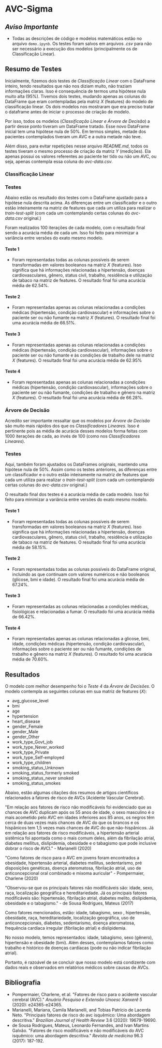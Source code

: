 # AVC-Sigma

<!-- Aqui é Reservado para Análise de Dados -->

## *Aviso Importante*
* Todas as descrições de código e modelos matemáticos estão no arquivo `demo.ipynb`. Os testes foram salvos em arquivos *.csv* para não ser necessário a execução dos modelos (principalmente os de Classificação Linear).

## Resumo de Testes

Inicialmente, fizemos dois testes de *Classificação Linear* com o DataFrame inteiro, tendo resultados que não nos diziam muito, não traziam informações claras. Isso é consequência de termos uma hipótese nula muito alta (95%). Tivemos dois testes, mudando apenas as colunas do DataFrame que eram contempladas pela matriz $X$ (features) do modelo de classificação linear. Os dois modelos nos mostraram que era preciso tratar o dataframe antes de iniciar o processo de criação de modelo.

Por isso, todos os modelos (*Classificação Linear e Árvore de Decisão*) a partir desse ponto tiveram um DataFrame tratado. Esse novo DataFrame inicial tem uma hipótese nula de 50%. Em termos simples, metade dos pacientes contemplados tiveram um AVC e a outra metade não teve. 

Além disso, para evitar repetições nesse arquivo *README.md*, todos os testes tiveram o mesmo processo de criação da matriz $Y$ (medições). Ela apenas possui os valores referentes ao paciente ter tido ou não um AVC, ou seja, apenas contempla essa coluna do *avc-data.csv*.

### Classificação Linear

### Testes
Abaixo estão os resultado dos testes com o DataFrame ajustado para a hipótese nula descrita acima. As diferenças entre um classificador e o outro estão inteiramente na matriz de features que cada um utiliza para realizar o *train-test-split* (com cada um contemplando certas colunas do *avc-data.csv* original.)

Foram realizados 100 iterações de cada modelo, com o resultado final sendo a acurácia média de cada um. Isso foi feito para minimizar a variância entre versões do exato mesmo modelo. 

#### Teste 1
* Foram representadas todas as colunas possíveis de serem transformadas em valores booleanos na matriz $X$ (features). Isso significa que há informações relacionadas a hipertensão, doenças cardiovasculares, gênero, status civil, trabalho, residência e utilização de tabaco na matriz de features. O resultado final foi uma acurácia média de 62.54%. 

#### Teste 2
* Foram representadas apenas as colunas relacionadas a condições médicas (hipertensão, condição cardiovascular) e informações sobre o paciente ser ou não fumante na matriz $X$ (features). O resultado final foi uma acurácia média de 66.51%.

#### Teste 3
* Foram representadas apenas as colunas relacionadas a condições médicas (hipertensão, condição cardiovascular), informações sobre o paciente ser ou não fumante e às condições de trabalho dele na matriz $X$ (features). O resultado final foi uma acurácia média de 62.95%

#### Teste 4
* Foram representadas apenas as colunas relacionadas a condições médicas (hipertensão, condição cardiovascular), informações sobre o paciente ser ou não fumante, condições de trabalho e gênero na matriz $X$ (features). O resultado final foi uma acurácia média de 66.28%.


### Árvore de Decisão

Acredito ser importante ressaltar que os modelos por *Árvore de Decisão* são muito mais rápidos dos que os *Classificadores Lineares*. Isso é pertinente pois as média de acurácia desses modelos forma feitas com 1000 iterações de cada, ao invés de 100 (como nos *Classificadores Lineares*).

### Testes
Aqui, também foram ajustados os DataFrames originais, mantendo uma hipótese nula de 50%. Assim como os testes anteriores, as diferenças entre um classificador e o outro estão inteiramente na matriz de features que cada um utiliza para realizar o *train-test-split* (com cada um contemplando certas colunas do *avc-data.csv* original.)

O resultado final dos testes é a acurácia média de cada modelo. Isso foi feito para minimizar a variância entre versões do exato mesmo modelo. 

#### Teste 1
* Foram representadas todas as colunas possíveis de serem transformadas em valores booleanos na matriz $X$ (features). Isso significa que há informações relacionadas a hipertensão, doenças cardiovasculares, gênero, status civil, trabalho, residência e utilização de tabaco na matriz de features. O resultado final foi uma acurácia média de 58.15%. 

#### Teste 2
* Foram representadas todas as colunas possíveis do DataFrame original, incluindo as que continuam com valores numéricos e não booleanos (glicose, bmi e idade). O resultado final foi uma acurácia média de 67.24%. 

#### Teste 3
* Foram representadas as colunas relacionadas a condições médicas, fisiológicas e relacionadas a fumar. O resultado foi uma acurácia média de 66.42%.

#### Teste 4
* Foram representadas apenas as colunas relacionadas a glicose, bmi, idade, condições médicas (hipertensão, condição cardiovascular), informações sobre o paciente ser ou não fumante, condições de trabalho e gênero na matriz $X$ (features). O resultado foi uma acurácia média de 70.60%.

## Resultados

O modelo com melhor desempenho foi o *Teste 4* da *Árvore de Decisões*. O modelo contempla as seguintes colunas em sua matriz de features ($X$): 

* avg_glucose_level
* bmi
* age
* hypertension
* heart_disease
* gender_Female
* gender_Male 
* gender_Other
* work_type_Govt_job
* work_type_Never_worked
* work_type_Private
* work_type_Self-employed
* work_type_children
* smoking_status_Unknown
* smoking_status_formerly smoked
* smoking_status_never smoked
* smoking_status_smokes

Abaixo, estão algumas citações dos resumos de artigos científicos relacionados a fatores de risco de AVCs (Acidente Vascular Cerebral). 

"Em relação aos fatores de risco não modificáveis foi evidenciado que as chances de AVC duplicam após os 55 anos de idade, o sexo masculino é o mais acometido pelo AVC em idades inferiores aos 85 anos, os negros têm cerca de duas vezes mais chances de AVC do que os brancos e os hispânicos tem 1,5 vezes mais chances de AVC do que não-hispânicos. Já em relação aos fatores de risco modificáveis, a hipertensão arterial sistêmica foi apontada como o mais comum deles, além da fibrilação atrial, diabetes mellitus, dislipidemia, obesidade e o tabagismo que pode inclusive dobrar o risco de AVCI." - Marianelli (2020)

"Como fatores de risco para o AVC em jovens foram encontrados a obesidade, hipertensão arterial, diabetes mellitus, sedentarismo, pré disposições genéticas, doença ateromatosa, fibrilação atrial, uso de anticoncepcional oral combinado e mixoma auricular" - Pompermaier, Charlene (2020)

"Observou-se que os principais fatores não modificáveis são: idade, sexo, raça, localização geográfica e hereditariedade. Já os principais fatores modificáveis são: hipertensão, fibrilação atrial, diabetes melito, dislipidemia, obesidade e o tabagismo." - de Sousa Rodrigues, Mateus (2017)

Como fatores mencionados, estão: idade, tabagismo, sexo , hipertensão, obesidade, raça, hereditariedade, localização geográfica, uso de anticoncepcionais, diabetes, sedentarismo, doença ateromatosa, frequência cardíaca irregular (fibrilação atrial) e dislipidemia. 

No nosso modelo, temos representados: idade, tabagismo, sexo (gênero), hipertensão e obesidade (bmi). Além desses, contemplamos fatores como trabalho e histórico de doenças cardíacas (pode ou não indicar fibrilação atrial). 

Portanto, é razoável de se concluir que nosso modelo está condizente com dados reais e observados em relatórios médicos sobre causas de AVCs. 

## Bibliografia
* Pompermaier, Charlene, et al. "Fatores de risco para o acidente vascular cerebral (AVC)." *Anuário Pesquisa e Extensão Unoesc Xanxerê 5* (2020): e24365-e24365.
* Marianelli, Mariana, Camila Marianelli, and Tobias Patrício de Lacerda Neto. "Principais fatores de risco do avc isquêmico: Uma abordagem descritiva." *Brazilian Journal of Health Review* 3.6 (2020): 19679-19690.
* de Sousa Rodrigues, Mateus, Leonardo Fernandes, and Ivan Martins Galvão. "Fatores de risco modificáveis e não modificáveis do AVC isquêmico: uma abordagem descritiva." *Revista de medicina* 96.3 (2017): 187-192.
